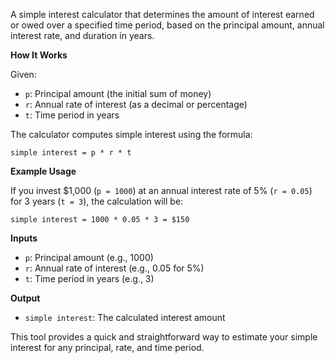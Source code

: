 A simple interest calculator that determines the amount of interest earned or owed over a specified time period, based on the principal amount, annual interest rate, and duration in years.

**How It Works**

Given:
- `p`: Principal amount (the initial sum of money)
- `r`: Annual rate of interest (as a decimal or percentage)
- `t`: Time period in years

The calculator computes simple interest using the formula:
```
simple interest = p * r * t
```

**Example Usage**

If you invest $1,000 (`p = 1000`) at an annual interest rate of 5% (`r = 0.05`) for 3 years (`t = 3`), the calculation will be:
```
simple interest = 1000 * 0.05 * 3 = $150
```

**Inputs**
- `p`: Principal amount (e.g., 1000)
- `r`: Annual rate of interest (e.g., 0.05 for 5%)
- `t`: Time period in years (e.g., 3)

**Output**
- `simple interest`: The calculated interest amount

This tool provides a quick and straightforward way to estimate your simple interest for any principal, rate, and time period.
